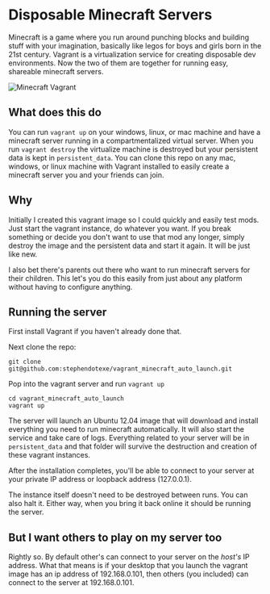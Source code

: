 # Disposable Minecraft Servers
Minecraft is a game where you run around punching blocks and building stuff with your imagination, basically like legos for boys and girls born in the 21st century. Vagrant is a virtualization service for creating disposable dev environments. Now the two of them are together for running easy, shareable minecraft servers.

![Minecraft Vagrant](https://i.imgur.com/g6mFnta.png?1 "Minecraft running inside Vagrant")

## What does this do
You can run ```vagrant up``` on your windows, linux, or mac machine and have a minecraft server running in a compartmentalized virtual server. When you run ```vagrant destroy``` the virtualize machine is destroyed but your persistent data is kept in ```persistent_data```. You can clone this repo on any mac, windows, or linux machine with Vagrant installed to easily create a minecraft server you and your friends can join.

## Why
Initially I created this vagrant image so I could quickly and easily test mods. Just start the vagrant instance, do whatever you want. If you break something or decide you don't want to use that mod any longer, simply destroy the image and the persistent data and start it again. It will be just like new.

I also bet there's parents out there who want to run minecraft servers for their children. This let's you do this easily from just about any platform without having to configure anything.

## Running the server
First install Vagrant if you haven't already done that.

Next clone the repo:
```
git clone git@github.com:stephendotexe/vagrant_minecraft_auto_launch.git
```

Pop into the vagrant server and run ```vagrant up```
```
cd vagrant_minecraft_auto_launch
vagrant up
```

The server will launch an Ubuntu 12.04 image that will download and install everything you need to run minecraft automatically. It will also start the service and take care of logs. Everything related to your server will be in ```persistent_data``` and that folder will survive the destruction and creation of these vagrant instances.

After the installation completes, you'll be able to connect to your server at your private IP address or loopback address (127.0.0.1).

The instance itself doesn't need to be destroyed between runs. You can also halt it. Either way, when you bring it back online it should be running the server.

## But I want others to play on my server too
Rightly so. By default other's can connect to your server on the _host's_ IP address. What that means is if your desktop that you launch the vagrant image has an ip address of 192.168.0.101, then others (you included) can connect to the server at 192.168.0.101.
